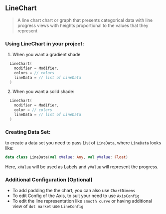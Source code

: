 ## LineChart

> A line chart chart or graph that presents categorical data with line progress views with heights proportional to the values that they represent

### Using LineChart in your project:

1. When you want a gradient shade

```kotlin
  LineChart(
    modifier = Modifier,
    colors = // colors
    lineData = // list of LineData 
  )
```

2. When you want a solid shade:

```kotlin
  LineChart(
    modifier = Modifier,
    color = // colors
    lineData = // list of LineData 
  )
```

### Creating Data Set:

to create a data set you need to pass List of `LineData`, where `LineData` looks like:
```kotlin
data class LineData(val xValue: Any, val yValue: Float)
```
Here, `xValue` will be used as Labels and `yValue` will represent the progress.

### Additional Configuration (Optional)
- To add padding the the chart, you can also use `ChartDimens`
- To edit Config of the Axis, to suit your need to use `AxisConfig`
- To edit the line representation like `smooth curve` or having additional view of `dot market`  use `LineConfig`

